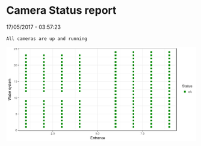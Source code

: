 Camera Status report
================
17/05/2017 - 03:57:23

    All cameras are up and running

![](camreport_files/figure-markdown_github/unnamed-chunk-2-1.png)
